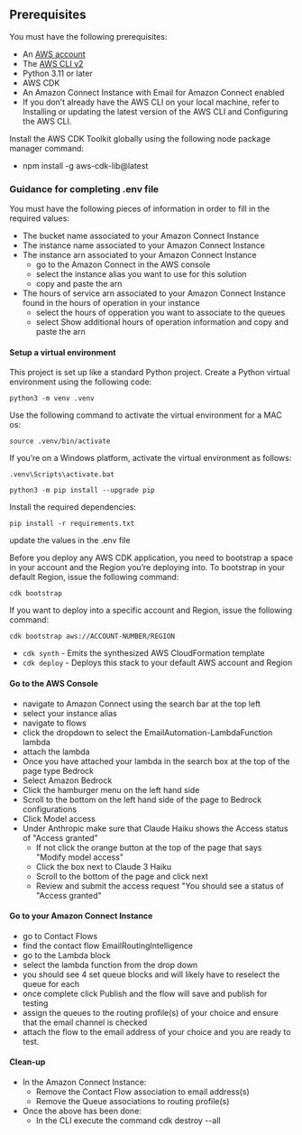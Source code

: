 ## Prerequisites

You must have the following prerequisites:

- An [AWS account](https://signin.aws.amazon.com/signin)
- The [AWS CLI v2](https://docs.aws.amazon.com/cli/latest/userguide/install-cliv2.html)
- Python 3.11 or later
- AWS CDK
- An Amazon Connect Instance with Email for Amazon Connect enabled
- If you don’t already have the AWS CLI on your local machine, refer to Installing or updating the latest version of the AWS 
CLI and Configuring the AWS CLI.

Install the AWS CDK Toolkit globally using the following node package manager command:
- npm install -g aws-cdk-lib@latest

### Guidance for completing .env file
You must have the following pieces of information in order to fill in the required values:
- The bucket name associated to your Amazon Connect Instance
- The instance name associated to your Amazon Connect Instance
- The instance arn associated to your Amazon Connect Instance
    - go to the Amazon Connect in the AWS console
    - select the instance alias you want to use for this solution
    - copy and paste the arn
- The hours of service arn associated to your Amazon Connect Instance found in the hours of operation in your instance
    - select the hours of opperation you want to associate to the queues
    - select Show additional hours of operation information and copy and paste the arn

#### Setup a virtual environment

This project is set up like a standard Python project. Create a Python virtual environment using the following code:

```
python3 -m venv .venv
```

Use the following command to activate the virtual environment for a MAC os:

```
source .venv/bin/activate
```

If you’re on a Windows platform, activate the virtual environment as follows:

```
.venv\Scripts\activate.bat
```

```
python3 -m pip install --upgrade pip
```

Install the required dependencies:

```
pip install -r requirements.txt
```

update the values in the .env file

Before you deploy any AWS CDK application, you need to bootstrap a space in your account and the Region you’re deploying into. To bootstrap in your default Region, issue the following command:

```
cdk bootstrap
```

If you want to deploy into a specific account and Region, issue the following command:

```
cdk bootstrap aws://ACCOUNT-NUMBER/REGION
```
* `cdk synth`    - Emits the synthesized AWS CloudFormation template
 * `cdk deploy`    - Deploys this stack to your default AWS account and Region
 #### Go to the AWS Console
 - navigate to Amazon Connect using the search bar at the top left
 - select your instance alias
 - navigate to flows
 - click the dropdown to select the EmailAutomation-LambdaFunction lambda
 - attach the lambda
 - Once you have attached your lambda in the search box at the top of the page type Bedrock
 - Select Amazon Bedrock
 - Click the hamburger menu on the left hand side
 - Scroll to the bottom on the left hand side of the page to Bedrock configurations
 - Click Model access
 - Under Anthropic make sure that Claude Haiku shows the Access status of "Access granted"
    - If not click the orange button at the top of the page that says "Modify model access"
    - Click the box next to Claude 3 Haiku
    - Scroll to the bottom of the page and click next
    - Review and submit the access request "You should see a status of "Access granted"
    
 #### Go to your Amazon Connect Instance
 - go to Contact Flows
 - find the contact flow EmailRoutingIntelligence
 - go to the Lambda block
 - select the lambda function from the drop down
 - you should see 4 set queue blocks and will likely have to reselect the queue for each
 - once complete click Publish and the flow will save and publish for testing
 - assign the queues to the routing profile(s) of your choice and ensure that the email channel is checked
 - attach the flow to the email address of your choice and you are ready to test.
 
 #### Clean-up
 - In the Amazon Connect Instance:
   - Remove the Contact Flow association to email address(s)
   - Remove the Queue associations to routing profile(s)
 - Once the above has been done: 
   - In the CLI execute the command cdk destroy --all
